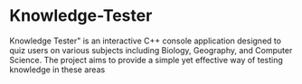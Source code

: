 # Knowledge-Tester
Knowledge Tester" is an interactive C++ console application designed to quiz users on various subjects including Biology, Geography, and Computer Science. The project aims to provide a simple yet effective way of testing knowledge in these areas
